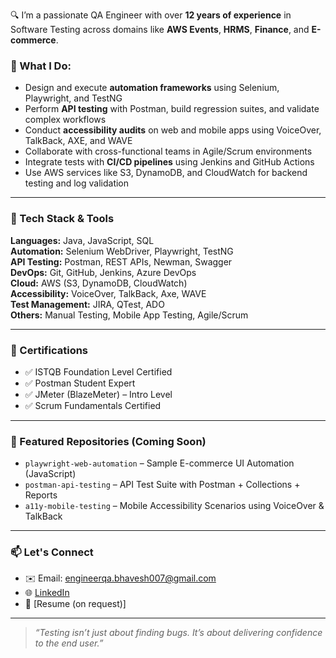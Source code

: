 🔍 I’m a passionate QA Engineer with over **12 years of experience** in Software Testing across domains like **AWS Events**, **HRMS**, **Finance**, and **E-commerce**.

### 🚀 What I Do:
- Design and execute **automation frameworks** using Selenium, Playwright, and TestNG
- Perform **API testing** with Postman, build regression suites, and validate complex workflows
- Conduct **accessibility audits** on web and mobile apps using VoiceOver, TalkBack, AXE, and WAVE
- Collaborate with cross-functional teams in Agile/Scrum environments
- Integrate tests with **CI/CD pipelines** using Jenkins and GitHub Actions
- Use AWS services like S3, DynamoDB, and CloudWatch for backend testing and log validation

---

### 🧰 Tech Stack & Tools
**Languages:** Java, JavaScript, SQL  
**Automation:** Selenium WebDriver, Playwright, TestNG  
**API Testing:** Postman, REST APIs, Newman, Swagger  
**DevOps:** Git, GitHub, Jenkins, Azure DevOps  
**Cloud:** AWS (S3, DynamoDB, CloudWatch)  
**Accessibility:** VoiceOver, TalkBack, Axe, WAVE  
**Test Management:** JIRA, QTest, ADO  
**Others:** Manual Testing, Mobile App Testing, Agile/Scrum

---

### 📜 Certifications
- ✅ ISTQB Foundation Level Certified  
- ✅ Postman Student Expert  
- ✅ JMeter (BlazeMeter) – Intro Level  
- ✅ Scrum Fundamentals Certified

---

### 📌 Featured Repositories (Coming Soon)
- `playwright-web-automation` – Sample E-commerce UI Automation (JavaScript)
- `postman-api-testing` – API Test Suite with Postman + Collections + Reports
- `a11y-mobile-testing` – Mobile Accessibility Scenarios using VoiceOver & TalkBack

---

### 📫 Let's Connect
- ✉️ Email: engineerqa.bhavesh007@gmail.com  
- 🌐 [LinkedIn](https://www.linkedin.com/in/your-profile/)  
- 📂 [Resume (on request)]

---

> *“Testing isn’t just about finding bugs. It’s about delivering confidence to the end user.”*
